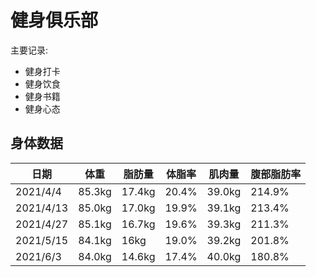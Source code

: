 # 健身俱乐部
主要记录:
- 健身打卡
- 健身饮食
- 健身书籍
- 健身心态


## 身体数据

|日期|体重|脂肪量|体脂率|肌肉量|腹部脂肪率|
|---|---|---|---|---|---|
|2021/4/4|85.3kg|17.4kg|20.4%|39.0kg|214.9%|
|2021/4/13|85.0kg|17.0kg|19.9%|39.1kg|213.4%|
|2021/4/27|85.1kg|16.7kg|19.6%|39.3kg|211.3%|
|2021/5/15|84.1kg|16kg|19.0%|39.2kg|201.8%|
|2021/6/3|84.0kg|14.6kg|17.4%|40.0kg|180.8%|
